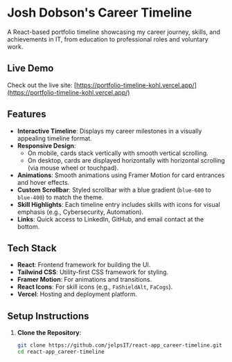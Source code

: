 # Josh Dobson's Career Timeline

A React-based portfolio timeline showcasing my career journey, skills, and achievements in IT, from education to professional roles and voluntary work.

## Live Demo
Check out the live site: [https://portfolio-timeline-kohl.vercel.app/](https://portfolio-timeline-kohl.vercel.app/)

## Features
- **Interactive Timeline**: Displays my career milestones in a visually appealing timeline format.
- **Responsive Design**:
  - On mobile, cards stack vertically with smooth vertical scrolling.
  - On desktop, cards are displayed horizontally with horizontal scrolling (via mouse wheel or touchpad).
- **Animations**: Smooth animations using Framer Motion for card entrances and hover effects.
- **Custom Scrollbar**: Styled scrollbar with a blue gradient (`blue-600` to `blue-400`) to match the theme.
- **Skill Highlights**: Each timeline entry includes skills with icons for visual emphasis (e.g., Cybersecurity, Automation).
- **Links**: Quick access to LinkedIn, GitHub, and email contact at the bottom.

## Tech Stack
- **React**: Frontend framework for building the UI.
- **Tailwind CSS**: Utility-first CSS framework for styling.
- **Framer Motion**: For animations and transitions.
- **React Icons**: For skill icons (e.g., `FaShieldAlt`, `FaCogs`).
- **Vercel**: Hosting and deployment platform.

## Setup Instructions
1. **Clone the Repository**:
   ```bash
   git clone https://github.com/jelpsIT/react-app_career-timeline.git
   cd react-app_career-timeline